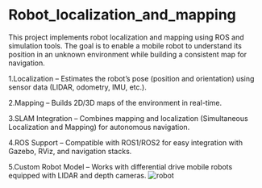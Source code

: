 # Robot_localization_and_mapping
This project implements robot localization and mapping using ROS and simulation tools. The goal is to enable a mobile robot to understand its position in an unknown environment while building a consistent map for navigation.


1.Localization – Estimates the robot’s pose (position and orientation) using sensor data (LIDAR, odometry, IMU, etc.).

2.Mapping – Builds 2D/3D maps of the environment in real-time.

3.SLAM Integration – Combines mapping and localization (Simultaneous Localization and Mapping) for autonomous navigation.

4.ROS Support – Compatible with ROS1/ROS2 for easy integration with Gazebo, RViz, and navigation stacks.

5.Custom Robot Model – Works with differential drive mobile robots equipped with LIDAR and depth cameras.
![robot](https://github.com/user-attachments/assets/7756dd2a-79b1-4ea2-8e02-8664f074fc42)
